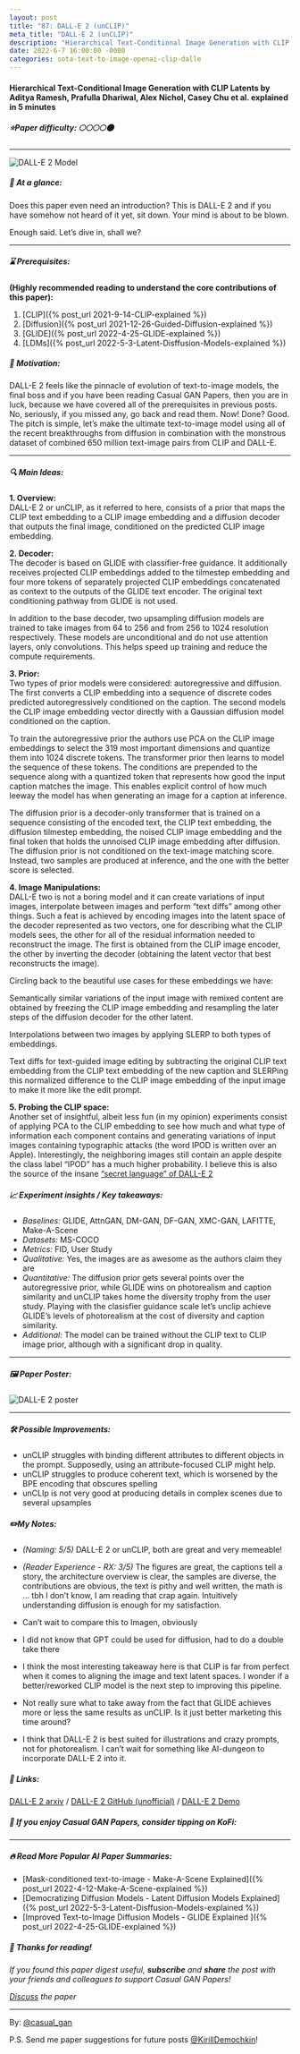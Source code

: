 ```yaml
---
layout: post
title: "87: DALL-E 2 (unCLIP)"
meta_title: "DALL-E 2 (unCLIP)"
description: "Hierarchical Text-Conditional Image Generation with CLIP Latents by Aditya Ramesh, Prafulla Dhariwal, Alex Nichol, Casey Chu et al. explained in 5 minutes"
date: 2022-6-7 16:00:00 -0000
categories: sota-text-to-image-openai-clip-dalle
---
```


#### Hierarchical Text-Conditional Image Generation with CLIP Latents by Aditya Ramesh, Prafulla Dhariwal, Alex Nichol, Casey Chu et al. explained in 5 minutes

##### ⭐️Paper difficulty: 🌕🌕🌕🌕🌑

***

![DALL-E 2 Model](/assets/images/dalle2_preview.jpeg "DALL-E 2 Teaser")

##### 🎯 At a glance:

Does this paper even need an introduction? This is DALL-E 2 and if you have somehow not heard of it yet, sit down. Your mind is about to be blown.  

Enough said. Let’s dive in, shall we?

<script type='text/javascript' src='https://storage.ko-fi.com/cdn/widget/Widget_2.js'></script><script type='text/javascript'>kofiwidget2.init('Tip Casual GAN Papers', '#2b2f3c', 'V7V7BXBHV');kofiwidget2.draw();</script> 

***

##### ⌛️ Prerequisites:

**(Highly recommended reading to understand the core contributions of this paper):**  
1. [CLIP]({% post_url 2021-9-14-CLIP-explained %})  
2. [Diffusion]({% post_url 2021-12-26-Guided-Diffusion-explained %})  
3. [GLIDE]({% post_url 2022-4-25-GLIDE-explained %})  
4. [LDMs]({% post_url 2022-5-3-Latent-Disffusion-Models-explained %})  

##### 🚀 Motivation:

DALL-E 2 feels like the pinnacle of evolution of text-to-image models, the final boss and if you have been reading Casual GAN Papers, then you are in luck, because we have covered all of the prerequisites in previous posts. No, seriously, if you missed any, go back and read them. Now! Done? Good. The pitch is simple, let’s make the ultimate text-to-image model using all of the recent breakthroughs from diffusion in combination with the monstrous dataset of combined 650 million text-image pairs from CLIP and DALL-E.  

***

##### 🔍 Main Ideas:

**1. Overview:**  
DALL-E 2 or unCLIP, as it referred to here, consists of a prior that maps the CLIP text embedding to a CLIP image embedding and a diffusion decoder that outputs the final image, conditioned on the predicted CLIP image embedding.  

**2. Decoder:**  
The decoder is based on GLIDE with classifier-free guidance. It additionally receives projected CLIP embeddings added to the tilmestep embedding and four more tokens of separately projected CLIP embeddings concatenated as context to the outputs of the GLIDE text encoder. The original text conditioning pathway from GLIDE is not used.  

In addition to the base decoder, two upsampling diffusion models are trained to take images from 64 to 256 and from 256 to 1024 resolution respectively. These models are unconditional and do not use attention layers, only convolutions. This helps speed up training and reduce the compute requirements.  

**3. Prior:**  
Two types of prior models were considered: autoregressive and diffusion. The first converts a CLIP embedding into a sequence of discrete codes predicted autoregressively conditioned on the caption. The second models the CLIP image embedding vector directly with a Gaussian diffusion model conditioned on the caption.  

To train the autoregressive prior the authors use PCA on the CLIP image embeddings to select the 319 most important dimensions and quantize them into 1024 discrete tokens. The transformer prior then learns to model the sequence of these tokens. The conditions are prepended to the sequence along with a quantized token that represents how good the input caption matches the image. This enables explicit control of how much leeway the model has when generating an image for a caption at inference.  

The diffusion prior is a decoder-only transformer that is trained on a sequence consisting of the encoded text, the CLIP text embedding, the diffusion tilmestep embedding, the noised CLIP image embedding and the final token that holds the unnoised CLIP image embedding after diffusion. The diffusion prior is not conditioned on the text-image matching score. Instead, two samples are produced at inference, and the one with the better score is selected.  

**4. Image Manipulations:**  
DALL-E two is not a boring model and it can create variations of input images, interpolate between images and perform “text diffs” among other things. Such a feat is achieved by encoding images into the latent space of the decoder represented as two vectors, one for describing what the CLIP models sees, the other for all of the residual information needed to reconstruct the image. The first is obtained from the CLIP image encoder, the other by inverting the decoder (obtaining the latent vector that best reconstructs the image).  

Circling back to the beautiful use cases for these embeddings we have:  

Semantically similar variations of the input image with remixed content are obtained by freezing the CLIP image embedding and resampling the later steps of the diffusion decoder for the other latent.  

Interpolations between two images by applying SLERP to both types of embeddings.  

Text diffs for text-guided image editing by subtracting the original CLIP text embedding from the CLIP text embedding of the new caption and SLERPing this normalized difference to the CLIP image embedding of the input image to make it more like the edit prompt.  

**5. Probing the CLIP space:**  
Another set of insightful, albeit less fun (in my opinion) experiments consist of applying PCA to the CLIP embedding to see how much and what type of information each component contains and generating variations of input images containing typographic attacks (the word IPOD is written over an Apple). Interestingly, the neighboring images still contain an apple despite the class label “IPOD” has a much higher probability. I believe this is also the source of the insane [“secret language” of DALL-E 2](https://twitter.com/giannis_daras/status/1531693093040230402?s=20&t=HSm5WI_POT7zrLOf4yroOA)  

##### 📈 Experiment insights / Key takeaways:

- *Baselines:* GLIDE, AttnGAN, DM-GAN, DF-GAN, XMC-GAN, LAFITTE, Make-A-Scene  
- *Datasets:* MS-COCO  
- *Metrics:* FID, User Study  
- *Qualitative:* Yes, the images are as awesome as the authors claim they are  
- *Quantitative:* The diffusion prior gets several points over the autoregressive prior, while GLIDE wins on photorealism and caption similarity and unCLIP takes home the diversity trophy from the user study. Playing with the clasisfier guidance scale let’s unclip achieve GLIDE’s levels of photorealism at the cost of diversity and caption similarity.  
- *Additional:* The model can be trained without the CLIP text to CLIP image prior, although with a significant drop in quality.    

***

##### 🖼️ Paper Poster:

![DALL-E 2 poster](/assets/images/dalle2.jpg "DALL-E 2Poster")

***

##### 🛠 Possible Improvements:

- unCLIP struggles with binding different attributes to different objects in the prompt. Supposedly, using an attribute-focused CLIP might help.  
- unCLIP struggles to produce coherent text, which is worsened by the BPE encoding that obscures spelling  
- unCLIp is not very good at producing details in complex scenes due to several upsamples  


##### ✏️My Notes:

- *(Naming: 5/5)* DALL-E 2 or unCLIP, both are great and very memeable!  
- *(Reader Experience - RX: 3/5)* The figures are great, the captions tell a story, the architecture overview is clear, the samples are diverse, the contributions are obvious, the text is pithy and well written, the math is … tbh I don’t know, I am reading that crap again. Intuitively understanding diffusion is enough for my satisfaction.  

- Can’t wait to compare this to Imagen, obviously  
- I did not know that GPT could be used for diffusion, had to do a double take there  
- I think the most interesting takeaway here is that CLIP is far from perfect when it comes to aligning the image and text latent spaces. I wonder if a better/reworked CLIP model is the next step to improving this pipeline.  
- Not really sure what to take away from the fact that GLIDE achieves more or less the same results as unCLIP. Is it just better marketing this time around?  
- I think that DALL-E 2 is best suited for illustrations and crazy prompts, not for photorealism. I can’t wait for something like AI-dungeon to incorporate DALL-E 2 into it.  

##### 🔗 Links:

[DALL-E 2 arxiv](https://arxiv.org/pdf/2204.06125.pdf) / [DALL-E 2 GitHub (unofficial)](https://github.com/lucidrains/DALLE2-pytorch) / [DALL-E 2 Demo](https://labs.openai.com/waitlist)

##### 💸 If you enjoy Casual GAN Papers, consider tipping on KoFi:  

<script type='text/javascript' src='https://storage.ko-fi.com/cdn/widget/Widget_2.js'></script><script type='text/javascript'>kofiwidget2.init('Tip Casual GAN Papers', '#e02863', 'V7V7BXBHV');kofiwidget2.draw();</script> 

***

##### 🔥 Read More Popular AI Paper Summaries:
- [Mask-conditioned text-to-image - Make-A-Scene Explained]({% post_url 2022-4-12-Make-A-Scene-explained %})
- [Democratizing Diffusion Models - Latent Diffusion Models Explained]({% post_url 2022-5-3-Latent-Disffusion-Models-explained %})
- [Improved Text-to-Image Diffusion Models - GLIDE Explained ]({% post_url 2022-4-25-GLIDE-explained %})

##### 👋 Thanks for reading!
*If you found this paper digest useful, **subscribe** and **share** the post with your friends and colleagues to support Casual GAN Papers!*

*[Discuss](https://t.me/casual_gans_chat) the paper*

***

By: [@casual_gan](https://t.me/joinchat/KeutnzlvetRkZGZi)

P.S. Send me paper suggestions for future posts
[@KirillDemochkin](mailto:kdemochkin@gmail.com)!
